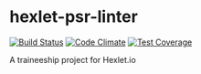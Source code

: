 # hexlet-psr-linter
[![Build Status](https://travis-ci.org/sadovnik/converter.svg?branch=master)](https://travis-ci.org/codeskull/converter) [![Code Climate](https://codeclimate.com/github/sadovnik/converter/badges/gpa.svg)](https://codeclimate.com/github/codeskull/converter)
[![Test Coverage](https://codeclimate.com/github/sadovnik/converter/badges/coverage.svg)](https://codeclimate.com/github/codeskull/converter/coverage)

A traineeship project for Hexlet.io

